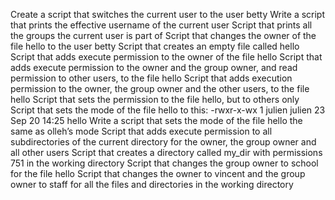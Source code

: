 Create a script that switches the current user to the user betty
Write a script that prints the effective username of the current user
Script that prints all the groups the current user is part of
Script that changes the owner of the file hello to the user betty
Script that creates an empty file called hello
Script that adds execute permission to the owner of the file hello
Script that adds execute permission to the owner and the group owner, and read permission to other users, to the file hello
Script that adds execution permission to the owner, the group owner and the other users, to the file hello
Script that sets the permission to the file hello, but to others only
Script that sets the mode of the file hello to this: -rwxr-x-wx 1 julien julien 23 Sep 20 14:25 hello
Write a script that sets the mode of the file hello the same as olleh’s mode
Script that adds execute permission to all subdirectories of the current directory for the owner, the group owner and all other users
Script that creates a directory called my_dir with permissions 751 in the working directory
Script that changes the group owner to school for the file hello
Script that changes the owner to vincent and the group owner to staff for all the files and directories in the working directory
